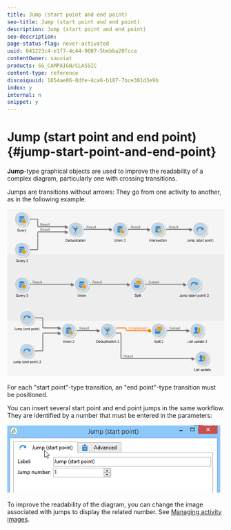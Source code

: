 ```yaml
---
title: Jump (start point and end point)
seo-title: Jump (start point and end point)
description: Jump (start point and end point)
seo-description: 
page-status-flag: never-activated
uuid: 041223c4-e1f7-4c44-9007-5bebba20fcca
contentOwner: sauviat
products: SG_CAMPAIGN/CLASSIC
content-type: reference
discoiquuid: 1854ae06-8dfe-4ca6-b187-7bce381d3e9b
index: y
internal: n
snippet: y
---
```


# Jump (start point and end point){#jump-start-point-and-end-point}

**Jump**-type graphical objects are used to improve the readability of a complex diagram, particularly one with crossing transitions.

Jumps are transitions without arrows: They go from one activity to another, as in the following example.

![](assets/s_user_segmentation_jump_sample.png)

For each "start point"-type transition, an "end point"-type transition must be positioned.

You can insert several start point and end point jumps in the same workflow. They are identified by a number that must be entered in the parameters:

![](assets/s_user_segmentation_jump_in.png)

To improve the readability of the diagram, you can change the image associated with jumps to display the related number. See [Managing activity images](../../workflow/using/managing-activity-images.md).
